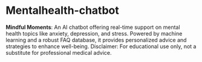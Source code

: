 # Mentalhealth-chatbot
**Mindful Moments**: An AI chatbot offering real-time support on mental health topics like anxiety, depression, and stress. Powered by machine learning and a robust FAQ database, it provides personalized advice and strategies to enhance well-being. Disclaimer: For educational use only, not a substitute for professional medical advice.
